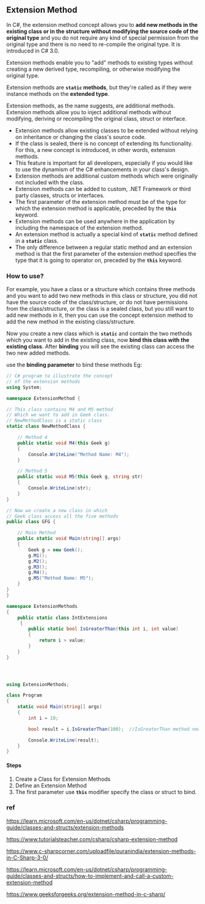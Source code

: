 ## Extension Method

In C#, the extension method concept allows you to **add new methods in the existing class or in the structure without modifying the source code of the original type** and you do not require any kind of special permission from the original type and there is no need to re-compile the original type. It is introduced in C# 3.0.

Extension methods enable you to "add" methods to existing types without creating a new derived type, recompiling, or otherwise modifying the original type.


Extension methods are **`static` methods**, but they're called as if they were instance methods on the **extended type**.

Extension methods, as the name suggests, are additional methods. Extension methods allow you to inject additional methods without modifying, deriving or recompiling the original class, struct or interface.


-   Extension methods allow existing classes to be extended without relying on inheritance or changing the class's source code.
-   If the class is sealed, there is no concept of extending its functionality. For this, a new concept is introduced, in other words, extension methods.
-   This feature is important for all developers, especially if you would like to use the dynamism of the C# enhancements in your class's design.
-   Extension methods are additional custom methods which were originally not included with the class.
-   Extension methods can be added to custom, .NET Framework or third party classes, structs or interfaces.
-   The first parameter of the extension method must be of the type for which the extension method is applicable, preceded by the **`this`** keyword.
-   Extension methods can be used anywhere in the application by including the namespace of the extension method.
-   An extension method is actually a special kind of **`static`** method defined in a **`static`** class.
-   The only difference between a regular static method and an extension method is that the first parameter of the extension method specifies the type that it is going to operator on, preceded by the **`this`** keyword.



### How to use? 
For example,  you have a class or a structure which contains three methods and you want to add two new methods in this class or structure, 
you did not have the source code of the class/structure, or do not have permissions from the class/structure, or the class is a sealed class, 
but you still want to add new methods in it, then you can use the concept extension method to add the new method in the existing class/structure.

Now you create a new class which is **`static`** and contain the two methods which you want to add in the existing class, now **bind this class with the existing class**. After **binding** you will see the existing class can access the two new added methods.

use the **binding parameter** to bind these methods
Eg:
```cs
// C# program to illustrate the concept
// of the extension methods
using System;

namespace ExtensionMethod {

// This class contains M4 and M5 method
// Which we want to add in Geek class.
// NewMethodClass is a static class
static class NewMethodClass {

	// Method 4
	public static void M4(this Geek g)
	{
		Console.WriteLine("Method Name: M4");
	}

	// Method 5
	public static void M5(this Geek g, string str)
	{
		Console.WriteLine(str);
	}
}

// Now we create a new class in which
// Geek class access all the five methods
public class GFG {

	// Main Method
	public static void Main(string[] args)
	{
		Geek g = new Geek();
		g.M1();
		g.M2();
		g.M3();
		g.M4();
		g.M5("Method Name: M5");
	}
}
}

```

```cs
namespace ExtensionMethods
{
    public static class IntExtensions
     {
        public static bool IsGreaterThan(this int i, int value)
        {
            return i > value;
        }
    }
}




using ExtensionMethods;

class Program
{
    static void Main(string[] args)
    {
        int i = 10;

        bool result = i.IsGreaterThan(100);  //IsGreaterThan method now is a method of int data type (Int32 struct).

        Console.WriteLine(result);
    }
}

```



#### Steps
1. Create a Class for Extension Methods
2. Define an Extension Method
3. The first parameter use **`this`** modifier specify the class or struct to bind.


### ref
https://learn.microsoft.com/en-us/dotnet/csharp/programming-guide/classes-and-structs/extension-methods

https://www.tutorialsteacher.com/csharp/csharp-extension-method

https://www.c-sharpcorner.com/uploadfile/puranindia/extension-methods-in-C-Sharp-3-0/

https://learn.microsoft.com/en-us/dotnet/csharp/programming-guide/classes-and-structs/how-to-implement-and-call-a-custom-extension-method

https://www.geeksforgeeks.org/extension-method-in-c-sharp/

